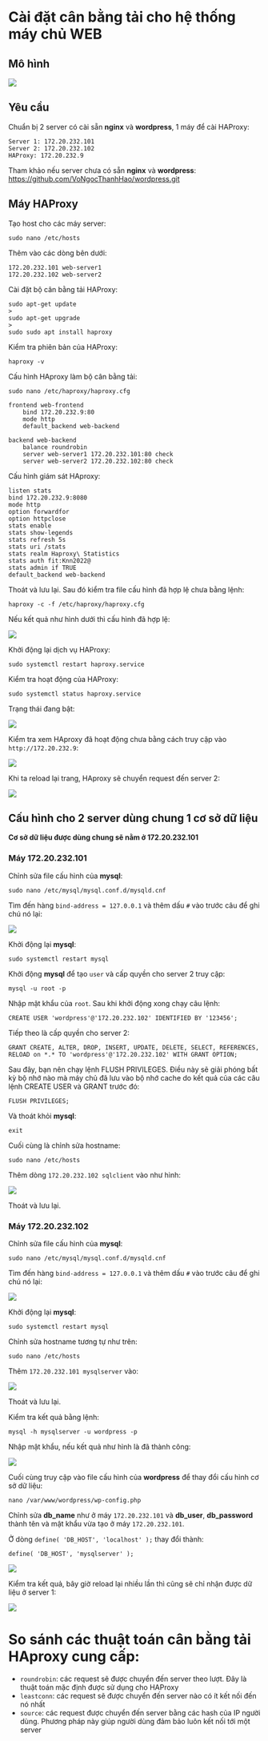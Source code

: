 # Cài đặt cân bằng tải cho hệ thống máy chủ WEB

## Mô hình

![](https://i.imgur.com/y9MIfhc.png)

## Yêu cầu

Chuẩn bị 2 server có cài sẵn **nginx** và **wordpress**, 1 máy để cài HAProxy:

    Server 1: 172.20.232.101
    Server 2: 172.20.232.102
    HAProxy: 172.20.232.9

Tham khảo nếu server chưa có sẵn **nginx** và **wordpress**: https://github.com/VoNgocThanhHao/wordpress.git

## Máy HAProxy

Tạo host cho các máy server:

    sudo nano /etc/hosts

Thêm vào các dòng bên dưới:

    172.20.232.101 web-server1
    172.20.232.102 web-server2

Cài đặt bộ cân bằng tải HAProxy:

    sudo apt-get update
    >
    sudo apt-get upgrade
    >
    sudo sudo apt install haproxy

Kiểm tra phiên bản của HAProxy:

    haproxy -v

Cấu hình HAproxy làm bộ cân bằng tải:

    sudo nano /etc/haproxy/haproxy.cfg

    frontend web-frontend
        bind 172.20.232.9:80
        mode http
        default_backend web-backend

    backend web-backend
        balance roundrobin
        server web-server1 172.20.232.101:80 check
        server web-server2 172.20.232.102:80 check

Cấu hình giám sát HAproxy:

    listen stats
    bind 172.20.232.9:8080
    mode http
    option forwardfor
    option httpclose
    stats enable
    stats show-legends
    stats refresh 5s
    stats uri /stats
    stats realm Haproxy\ Statistics
    stats auth fit:Knn2022@            
    stats admin if TRUE
    default_backend web-backend

Thoát và lưu lại. Sau đó kiểm tra file cấu hình đã hợp lệ chưa bằng lệnh:

    haproxy -c -f /etc/haproxy/haproxy.cfg

Nếu kết quả như hình dưới thì cấu hình đã hợp lệ:

![](https://i.imgur.com/meqEsoT.png)

Khởi động lại dịch vụ HAProxy:

    sudo systemctl restart haproxy.service

Kiểm tra hoạt động của HAProxy:

    sudo systemctl status haproxy.service

Trạng thái đang bật:

![](https://i.imgur.com/DqaCwTn.png)

Kiểm tra xem HAproxy đã hoạt động chưa bằng cách truy cập vào `http://172.20.232.9`:

![](https://i.imgur.com/D2ZEwip.png)

Khi ta reload lại trang, HAproxy sẽ chuyển request đến server 2:

![](https://i.imgur.com/TEZmsX2.png)

## Cấu hình cho 2 server dùng chung 1 cơ sở dữ liệu

**Cơ sở dữ liệu được dùng chung sẽ nằm ở 172.20.232.101**

### Máy 172.20.232.101

Chỉnh sửa file cấu hình của **mysql**:

    sudo nano /etc/mysql/mysql.conf.d/mysqld.cnf

Tìm đến hàng `bind-address = 127.0.0.1` và thêm dấu `#` vào trước câu để ghi chú nó lại:

![](https://i.imgur.com/gAuBeQ1.png)

Khởi động lại **mysql**:

    sudo systemctl restart mysql

Khởi động **mysql** để tạo `user` và cấp quyền cho server 2 truy cập:

    mysql -u root -p

Nhập mật khẩu của `root`. Sau khi khởi động xong chạy câu lệnh:

    CREATE USER 'wordpress'@'172.20.232.102' IDENTIFIED BY '123456';

Tiếp theo là cấp quyền cho server 2:

    GRANT CREATE, ALTER, DROP, INSERT, UPDATE, DELETE, SELECT, REFERENCES, RELOAD on *.* TO 'wordpress'@'172.20.232.102' WITH GRANT OPTION;

Sau đây, bạn nên chạy lệnh FLUSH PRIVILEGES. Điều này sẽ giải phóng bất kỳ bộ nhớ nào mà máy chủ đã lưu vào bộ nhớ cache do kết quả của các câu lệnh CREATE USER và GRANT trước đó:

    FLUSH PRIVILEGES;

Và thoát khỏi **mysql**:

    exit

Cuối cùng là chỉnh sửa hostname:

    sudo nano /etc/hosts

Thêm dòng `172.20.232.102 sqlclient` vào như hình:

![](https://i.imgur.com/9ma0rlV.png)

Thoát và lưu lại.

### Máy 172.20.232.102

Chỉnh sửa file cấu hình của **mysql**:

    sudo nano /etc/mysql/mysql.conf.d/mysqld.cnf

Tìm đến hàng `bind-address = 127.0.0.1` và thêm dấu `#` vào trước câu để ghi chú nó lại:

![](https://i.imgur.com/gAuBeQ1.png)

Khởi động lại **mysql**:

    sudo systemctl restart mysql

Chỉnh sửa hostname tương tự như trên:

    sudo nano /etc/hosts

Thêm `172.20.232.101 mysqlserver` vào:

![](https://i.imgur.com/AEw9bmh.png)
    
Thoát và lưu lại.

Kiểm tra kết quả bằng lệnh:

    mysql -h mysqlserver -u wordpress -p

Nhập mật khẩu, nếu kết quả như hình là đã thành công:

![](https://i.imgur.com/NVwEzn5.png)

Cuối cùng truy cập vào file cấu hình của **wordpress** để thay đổi cấu hình cơ sở dữ liệu:

    nano /var/www/wordpress/wp-config.php

Chỉnh sửa **db_name** như ở máy `172.20.232.101` và **db_user**, **db_password** thành tên và mật khẩu vừa tạo ở máy `172.20.232.101`.

Ở dòng `define( 'DB_HOST', 'localhost' );` thay đổi thành:

    define( 'DB_HOST', 'mysqlserver' );

![](https://i.imgur.com/vFCWwTl.png)

Kiểm tra kết quả, bây giờ reload lại nhiều lần thì cũng sẽ chỉ nhận được dữ liệu ở server 1:

![](https://i.imgur.com/a1ph5B5.png)



# So sánh các thuật toán cân bằng tải HAproxy cung cấp:

- `roundrobin`: các request sẽ được chuyển đến server theo lượt. Đây là thuật toán mặc định được sử dụng cho HAProxy
- `leastconn`: các request sẽ được chuyển đến server nào có ít kết nối đến nó nhất
- `source`: các request được chuyển đến server bằng các hash của IP người dùng. Phương pháp này giúp người dùng đảm bảo luôn kết nối tới một server
